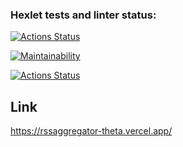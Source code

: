 ### Hexlet tests and linter status:
[![Actions Status](https://github.com/veroleded/fullstack-javascript-project-11/workflows/hexlet-check/badge.svg)](https://github.com/veroleded/fullstack-javascript-project-11/actions)

[![Maintainability](https://api.codeclimate.com/v1/badges/11c338d89783190c9889/maintainability)](https://codeclimate.com/github/veroleded/fullstack-javascript-project-11/maintainability)

[![Actions Status](https://github.com/veroleded/fullstack-javascript-project-11/actions/workflows/build-and-linter-check.yml/badge.svg)](https://github.com/veroleded/fullstack-javascript-project-11/actions)

## Link

https://rssaggregator-theta.vercel.app/
